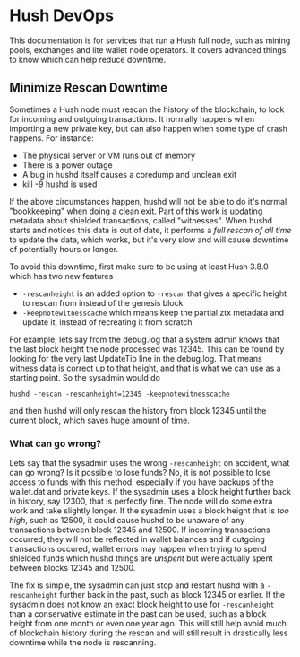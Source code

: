 # Hush DevOps

This documentation is for services that run a Hush full node, such as mining pools, exchanges
and lite wallet node operators. It covers advanced things to know which can help reduce downtime.

## Minimize Rescan Downtime

Sometimes a Hush node must rescan the history of the blockchain, to look for incoming and outgoing
transactions. It normally happens when importing a new private key, but can also happen when some
type of crash happens. For instance:

  * The physical server or VM runs out of memory
  * There is a power outage
  * A bug in hushd itself causes a coredump and unclean exit
  * kill -9 hushd is used

If the above circumstances happen, hushd will not be able to do it's normal "bookkeeping" when
doing a clean exit. Part of this work is updating metadata about shielded transactions, called "witnesses".
When hushd starts and notices this data is out of date, it performs a *full rescan of all time* to update
the data, which works, but it's very slow and will cause downtime of potentially hours or longer.

To avoid this downtime, first make sure to be using at least Hush 3.8.0 which has two new features

  * `-rescanheight` is an added option to `-rescan` that gives a specific height to rescan from instead of the genesis block
  * `-keepnotewitnesscache` which means keep the partial ztx metadata and update it, instead of recreating it from scratch

For example, lets say from the debug.log that a system admin knows that the last block height the node processed
was 12345. This can be found by looking for the very last UpdateTip line in the debug.log. That means witness data is correct
up to that height, and that is what we can use as a starting point. So the sysadmin would do

    hushd -rescan -rescanheight=12345 -keepnotewitnesscache

and then hushd will only rescan the history from block 12345 until the current block, which saves huge amount of time.

### What can go wrong?

Lets say that the sysadmin uses the wrong `-rescanheight` on accident, what can go wrong? Is it possible to lose funds?
No, it is not possible to lose access to funds with this method, especially if you have backups of the wallet.dat and private keys.
If the sysadmin uses a block height further back in history, say 12300, that is perfectly fine. The node will do some extra
work and take slightly longer. If the sysadmin uses a block height that is *too high*, such as 12500, it
could cause hushd to be unaware of any transactions between block 12345 and 12500. If incoming transactions occurred, they will not
be reflected in wallet balances and if outgoing transactions occured, wallet errors may happen when trying to spend shielded funds
which hushd things are *unspent* but were actually spent between blocks 12345 and 12500.

The fix is simple, the sysadmin can just stop and restart hushd with a `-rescanheight` further back in the past, such as block 12345
or earlier. If the sysadmin does not know an exact block height to use for `-rescanheight` than a conservative estimate in the past
can be used, such as a block height from one month or even one year ago. This will still help avoid much of blockchain history during
the rescan and will still result in drastically less downtime while the node is rescanning.
